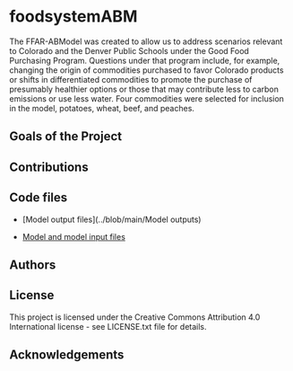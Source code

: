 # foodsystemABM

The FFAR-ABModel was created to allow us to address scenarios relevant to Colorado and the Denver Public Schools under the Good Food Purchasing Program. Questions under that program include, for example, changing the origin of commodities purchased to favor Colorado products or shifts in differentiated commodities to promote the purchase of presumably healthier options or those that may contribute less to carbon emissions or use less water. Four commodities were selected for inclusion in the model, potatoes, wheat, beef, and peaches.

## Goals of the Project

## Contributions

## Code files

  * [Model output files](../blob/main/Model outputs) 
  
  * [Model and model input files](https://www.dropbox.com/sh/ltchf4n4ye7yd7v/AAAo8lu8oHLHVspBMxN2Vw_ya?dl=0)

## Authors

## License

This project is licensed under the Creative Commons Attribution 4.0 International license - see LICENSE.txt file for details. 

## Acknowledgements
